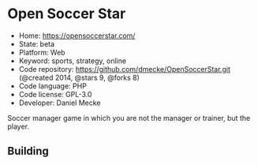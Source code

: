 # Open Soccer Star

- Home: https://opensoccerstar.com/
- State: beta
- Platform: Web
- Keyword: sports, strategy, online
- Code repository: https://github.com/dmecke/OpenSoccerStar.git (@created 2014, @stars 9, @forks 8)
- Code language: PHP
- Code license: GPL-3.0
- Developer: Daniel Mecke

Soccer manager game in which you are not the manager or trainer, but the player.

## Building
